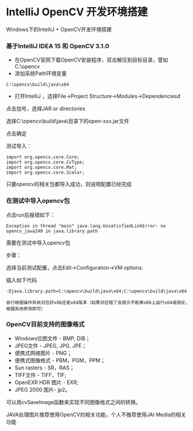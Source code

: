 # IntelliJ OpenCV 开发环境搭建

Windows下的IntelliJ + OpenCV开发环境搭建

### 基于IntelliJ IDEA 15 和 OpenCV 3.1.0

- 在OpenCV官网下载OpenCV安装程序，双击解压到目标目录，譬如 C:\opencv
- 添加系统Path环境变量

```commandline
C:\opencv\build\java\x64
```

- 打开IntelliJ ，选择File->Project Structure->Modules->Dependenciesd

点击加号，选择JAR or directories

选择C:\opencv\build\java\目录下的open-xxx.jar文件

点击确定

测试导入：

```commandline
import org.opencv.core.Core;
import org.opencv.core.CvType;
import org.opencv.core.Mat;
import org.opencv.core.Scalar;
```

只要opencv的相关包都导入成功，则说明配置已经完成

### 在测试中导入opencv包

点击run后报错如下：

```commandline
Exception in thread "main" java.lang.UnsatisfiedLinkError: no opencv_java249 in java.library.path
```

需要在测试中导入opencv包

步骤：

选择当前测试配置，点击Edit->Configuration->VM options:

插入如下代码

```commandline
-Djava.library.path=C:\opencv\build\java\x64;C:\opencv\build\java\x64
```

`自行根据操作系统对应好x86还是x64版本（如果对应错了会提示不能再x86上运行x64或相反，根据系统修改即可）`
    
### OpenCV目前支持的图像格式

- Windows位图文件 - BMP, DIB；
- JPEG文件 - JPEG, JPG, JPE；
- 便携式网络图片 - PNG；
- 便携式图像格式 - PBM，PGM，PPM；
- Sun rasters - SR，RAS；
- TIFF文件 - TIFF，TIF;
- OpenEXR HDR 图片 - EXR;
- JPEG 2000 图片- jp2。

可以用cvSaveImage函数来实现不同图像格式之间的转换。

JAVA处理图片推荐使用OpenCV的相关功能，个人不推荐使用JAI Media的相关功能



